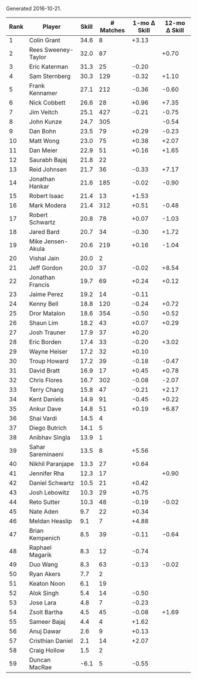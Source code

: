 Generated 2016-10-21.

| Rank | Player              | Skill | # Matches | 1-mo Δ Skill | 12-mo Δ Skill |
|------|---------------------|-------|-----------|--------------|---------------|
|    1 | Colin Grant         |  34.6 |         8 |        +3.13 |               |
|    2 | Rees Sweeney-Taylor |  32.0 |        87 |              |         +0.70 |
|    3 | Eric Katerman       |  31.3 |        25 |        -0.20 |               |
|    4 | Sam Sternberg       |  30.3 |       129 |        -0.32 |         +1.10 |
|    5 | Frank Kennamer      |  27.1 |       212 |        -0.36 |         -0.60 |
|    6 | Nick Cobbett        |  26.6 |        28 |        +0.96 |         +7.35 |
|    7 | Jim Veitch          |  25.1 |       427 |        -0.21 |         -0.75 |
|    8 | John Kunze          |  24.7 |       305 |              |         -0.54 |
|    9 | Dan Bohn            |  23.5 |        79 |        +0.29 |         -0.23 |
|   10 | Matt Wong           |  23.0 |        75 |        +0.38 |         +2.07 |
|   11 | Dan Meier           |  22.9 |        51 |        +0.16 |         +1.65 |
|   12 | Saurabh Bajaj       |  21.8 |        22 |              |               |
|   13 | Reid Johnsen        |  21.7 |        36 |        -0.33 |         +7.17 |
|   14 | Jonathan Hankar     |  21.6 |       185 |        -0.02 |         -0.90 |
|   15 | Robert Isaac        |  21.4 |        13 |        +1.53 |               |
|   16 | Mark Modera         |  21.4 |       312 |        +0.51 |         -0.48 |
|   17 | Robert Schwartz     |  20.8 |        78 |        +0.07 |         -1.03 |
|   18 | Jared Bard          |  20.7 |        34 |        -0.30 |         +1.72 |
|   19 | Mike Jensen-Akula   |  20.6 |       219 |        +0.16 |         -1.04 |
|   20 | Vishal Jain         |  20.0 |         2 |              |               |
|   21 | Jeff Gordon         |  20.0 |        37 |        -0.02 |         +8.54 |
|   22 | Jonathan Francis    |  19.7 |        69 |        +0.24 |         +0.12 |
|   23 | Jaime Perez         |  19.2 |        14 |        -0.11 |               |
|   24 | Kenny Bell          |  18.8 |       120 |        -0.24 |         +0.72 |
|   25 | Dror Matalon        |  18.6 |       354 |        -0.50 |         +0.52 |
|   26 | Shaun Lim           |  18.2 |        43 |        +0.07 |         +0.29 |
|   27 | Josh Trauner        |  17.9 |        37 |        +0.20 |               |
|   28 | Eric Borden         |  17.4 |        33 |        -0.20 |         +3.02 |
|   29 | Wayne Heiser        |  17.2 |        32 |        +0.10 |               |
|   30 | Troup Howard        |  17.2 |        39 |        -0.18 |         -0.47 |
|   31 | David Bratt         |  16.9 |        17 |        +0.45 |         +0.78 |
|   32 | Chris Flores        |  16.7 |       302 |        -0.08 |         -2.07 |
|   33 | Terry Chang         |  15.8 |        47 |        -0.21 |         +2.17 |
|   34 | Kent Daniels        |  14.9 |        91 |        -0.45 |         +0.22 |
|   35 | Ankur Dave          |  14.8 |        51 |        +0.19 |         +6.87 |
|   36 | Shai Vardi          |  14.5 |         4 |              |               |
|   37 | Diego Butrich       |  14.1 |         5 |              |               |
|   38 | Anibhav Singla      |  13.9 |         1 |              |               |
|   39 | Sahar Sareminaeni   |  13.5 |         8 |        +5.56 |               |
|   40 | Nikhil Paranjape    |  13.3 |        27 |        +0.64 |               |
|   41 | Jennifer Rha        |  12.3 |        17 |              |         +0.90 |
|   42 | Daniel Schwartz     |  10.5 |        21 |        +0.42 |               |
|   43 | Josh Lebowitz       |  10.3 |        29 |        +0.75 |               |
|   44 | Reto Sutter         |  10.3 |        48 |        -0.19 |         -0.02 |
|   45 | Nate Aden           |   9.7 |        22 |        +0.34 |               |
|   46 | Meldan Heaslip      |   9.1 |         7 |        +4.88 |               |
|   47 | Brian Kempenich     |   8.5 |        39 |        -0.11 |         -0.64 |
|   48 | Raphael Magarik     |   8.3 |        12 |        -0.74 |               |
|   49 | Duo Wang            |   8.3 |        63 |        -0.13 |         -0.02 |
|   50 | Ryan Akers          |   7.7 |         2 |              |               |
|   51 | Keaton Noon         |   6.1 |        19 |              |               |
|   52 | Alok Singh          |   5.4 |        14 |        -0.50 |               |
|   53 | Jose Lara           |   4.8 |         7 |        -0.23 |               |
|   54 | Zsolt Bartha        |   4.5 |        45 |        -0.08 |         +1.69 |
|   55 | Sameer Bajaj        |   4.4 |         4 |        +1.62 |               |
|   56 | Anuj Dawar          |   2.6 |         9 |        +0.13 |               |
|   57 | Cristhian Daniel    |   2.1 |        14 |        +2.07 |               |
|   58 | Craig Hollow        |   1.5 |         2 |              |               |
|   59 | Duncan MacRae       |  -6.1 |         5 |        -0.55 |               |